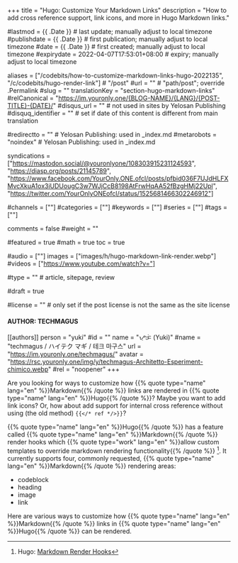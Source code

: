 +++
title = "Hugo: Customize Your Markdown Links"
description = "How to add cross reference support, link icons, and more in Hugo Markdown links."

#lastmod = {{ .Date }}                 # last update; manually adjust to local timezone
#publishdate = {{ .Date }}             # first publication; manually adjust to local timezone
#date = {{ .Date }}                    # first created; manually adjust to local timezone
#expirydate = 2022-04-07T17:53:01+08:00              # expiry; manually adjust to local timezone

aliases = ["/codebits/how-to-customize-markdown-links-hugo-2022135", "/c/codebits/hugo-render-link"]                                        # "/post"
#url = ""                                              # "path/post"; override .Permalink
#slug = ""
translationKey = "section-hugo-markdown-links"
#relCanonical = "https://im.youronly.one/{BLOG-NAME}/{LANG}/{POST-TITLE}-{DATE}/"
#disqus_url = ""                                       # not used in sites by Yelosan Publishing
#disquq_identifier = ""                                # set if date of this content is different from main translation

#redirectto = ""                                       # Yelosan Publishing: used in _index.md
#metarobots = "noindex"                                # Yelosan Publishing: used in _index.md

syndications = ["https://mastodon.social/@youronlyone/108303915231124593", "https://diasp.org/posts/21145789", "https://www.facebook.com/YourOnly.ONE.ofcl/posts/pfbid036F7UJdHLFXMvcXkuA1ox3iUDUougC3w7WJjCcB8198AtFrwHqAA52fBzgHMj22Upl", "https://twitter.com/YourOnlyONEofcl/status/1525681466302246912"]

#channels = [""]
#categories = [""]
#keywords = [""]
#series = [""]
#tags = [""]

comments = false
#weight = ""

#featured = true
#math = true
toc = true

#audio = [""]
images = ["images/h/hugo-markdown-link-render.webp"]
#videos = ["https://www.youtube.com/watch?v="]

#type = ""                                             # article, sitepage, review

#draft = true

#license = ""                                          # only set if the post license is not the same as the site license

#### AUTHOR: TECHMAGUS ####
[[authors]]
  person = "yuki"
  #id = ""
  name = "ᜌᜓᜃᜒ (Yuki)"
  #name = "techmagus / ハイテク マギ / 테크 마구스"
  url = "https://im.youronly.one/techmagus/"
  avatar = "https://rsc.youronly.one/img/y/techmagus-Architetto-Esperiment-chimico.webp"
  #rel = "noopener"
+++

Are you looking for ways to customize how {{% quote type="name" lang="en" %}}Markdown{{% /quote %}} links are rendered in {{% quote type="name" lang="en" %}}Hugo{{% /quote %}}? Maybe you want to add link icons? Or, how about add support for internal cross reference without using (the old method) `{{</* ref */>}}`?

{{% quote type="name" lang="en" %}}Hugo{{% /quote %}} has a feature called {{% quote type="name" lang="en" %}}Markdown{{% /quote %}} render hooks which {{% quote type="work" lang="en" %}}allow custom templates to override markdown rendering functionality{{% /quote %}} [^hugo-markdown-render-hooks]. It currently supports four, commonly requested, {{% quote type="name" lang="en" %}}Markdown{{% /quote %}} rendering areas:

- codeblock
- heading
- image
- link

Here are various ways to customize how {{% quote type="name" lang="en" %}}Markdown{{% /quote %}} links in {{% quote type="name" lang="en" %}}Hugo{{% /quote %}} can be rendered.

[^hugo-markdown-render-hooks]: Hugo: [Markdown Render Hooks](https://gohugo.io/templates/render-hooks/ "Hugo: Markdown Render Hooks")

